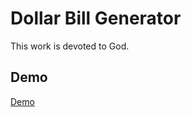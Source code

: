 # Dollar Bill Generator

This work is devoted to God.

## Demo

[Demo](https://sanjosolutions.github.io/dollar-bill-generator/)
